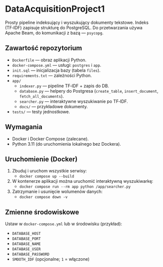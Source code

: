 # DataAcquisitionProject1

Prosty pipeline indeksujący i wyszukujący dokumenty tekstowe. Indeks (TF‑IDF) zapisuje strukturę do PostgreSQL. Do przetwarzania używa Apache Beam, do komunikacji z bazą — `psycopg`.

## Zawartość repozytorium
- `Dockerfile` — obraz aplikacji Python.
- `docker-compose.yml` — usługi: `postgres` i `app`.
- `init.sql` — inicjalizacja bazy (tabela `files`).
- `requirements.txt` — zależności Python.
- `app/`
  - `indexer.py` — pipeline TF‑IDF + zapis do DB.
  - `database.py` — helpery do Postgresa (`create_table`, `insert_document`, `fetch_all_documents`).
  - `searcher.py` — interaktywne wyszukiwanie po TF‑IDF.
  - `docs/` — przykładowe dokumenty.
- `tests/` — testy jednostkowe.

## Wymagania
- Docker i Docker Compose (zalecane).
- Python 3.11 (do uruchomienia lokalnego bez Dockera).

## Uruchomienie (Docker)
1. Zbuduj i uruchom wszystkie serwisy:
   - `docker compose up --build`
2. W kontenerze aplikacji można uruchomić interaktywną wyszukiwarkę:
   - `docker compose run --rm app python /app/searcher.py`
3. Zatrzymanie i usunięcie wolumenów danych:
   - `docker compose down -v`

## Zmienne środowiskowe
Ustaw w `docker-compose.yml` lub w środowisku (przykład):
- `DATABASE_HOST`
- `DATABASE_PORT`
- `DATABASE_NAME`
- `DATABASE_USER`
- `DATABASE_PASSWORD`
- `SMOOTH_IDF` (opcjonalne; `1` = włączone)

